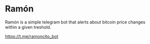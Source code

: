 # Ramón

Ramón is a simple telegram bot that alerts about bitcoin price changes within a given treshold.

https://t.me/ramoncito_bot